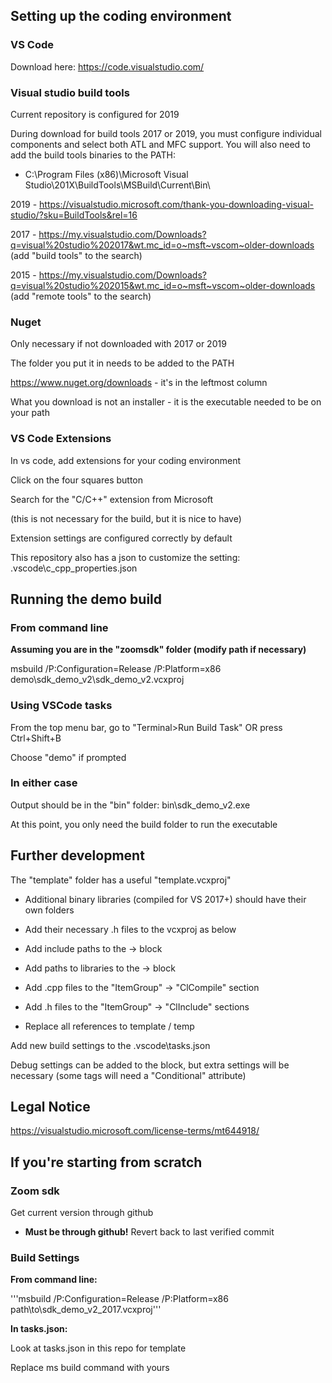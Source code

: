 ## Setting up the coding environment
### VS Code
Download here: https://code.visualstudio.com/

### Visual studio build tools
Current repository is configured for 2019

During download for build tools 2017 or 2019, you must configure individual components and select both ATL and MFC support. You will also need to add the build tools binaries to the PATH:

- C:\Program Files (x86)\Microsoft Visual Studio\201X\BuildTools\MSBuild\Current\Bin\

2019 - https://visualstudio.microsoft.com/thank-you-downloading-visual-studio/?sku=BuildTools&rel=16

2017 - https://my.visualstudio.com/Downloads?q=visual%20studio%202017&wt.mc_id=o~msft~vscom~older-downloads (add "build tools" to the search)

2015 - https://my.visualstudio.com/Downloads?q=visual%20studio%202015&wt.mc_id=o~msft~vscom~older-downloads (add "remote tools" to the search)

### Nuget
Only necessary if not downloaded with 2017 or 2019

The folder you put it in needs to be added to the PATH

https://www.nuget.org/downloads - it's in the leftmost column

What you download is not an installer - it is the executable needed to be on your path

### VS Code Extensions
In vs code, add extensions for your coding environment

Click on the four squares button

Search for the "C/C++" extension from Microsoft

(this is not necessary for the build, but it is nice to have)

Extension settings are configured correctly by default

This repository also has a json to customize the setting: .vscode\c_cpp_properties.json

## Running the demo build
### From command line
**Assuming you are in the "zoomsdk" folder (modify path if necessary)**

msbuild /P:Configuration=Release /P:Platform=x86 demo\sdk_demo_v2\sdk_demo_v2.vcxproj

### Using VSCode tasks
From the top menu bar, go to "Terminal>Run Build Task" OR press Ctrl+Shift+B

Choose "demo" if prompted

### In either case
Output should be in the "bin" folder: bin\sdk_demo_v2.exe

At this point, you only need the build folder to run the executable

## Further development
The "template" folder has a useful "template.vcxproj"

- Additional binary libraries (compiled for VS 2017+) should have their own folders

- Add their necessary .h files to the vcxproj as below

- Add include paths to the <ItemDefinitionGroup> -> <ClCompile> block

- Add paths to libraries to the <ItemDefinitionGroup> -> <Link> block

- Add .cpp files to the "ItemGroup" -> "ClCompile" section

- Add .h files to the "ItemGroup" -> "ClInclude" sections

- Replace all references to template / temp

Add new build settings to the .vscode\tasks.json

Debug settings can be added to the <ItemGroup Label="ProjectConfigurations"> block,
but extra settings will be necessary (some tags will need a "Conditional" attribute)

## Legal Notice
https://visualstudio.microsoft.com/license-terms/mt644918/

## If you're starting from scratch
### Zoom sdk
Get current version through github
- **Must be through github!**
Revert back to last verified commit

### Build Settings
**From command line:**

'''msbuild /P:Configuration=Release /P:Platform=x86 path\to\sdk_demo_v2_2017.vcxproj'''

**In tasks.json:**

Look at tasks.json in this repo for template

Replace ms build command with yours
